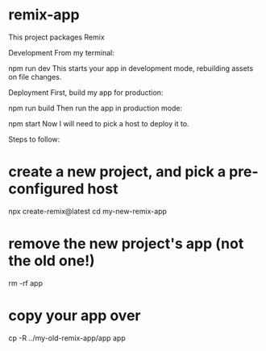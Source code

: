 # remix-app
This project packages Remix


Development
From my terminal:

npm run dev
This starts your app in development mode, rebuilding assets on file changes.

Deployment
First, build my app for production:

npm run build
Then run the app in production mode:

npm start
Now I will need to pick a host to deploy it to.


Steps to follow:
# create a new project, and pick a pre-configured host
npx create-remix@latest
cd my-new-remix-app
# remove the new project's app (not the old one!)
rm -rf app
# copy your app over
cp -R ../my-old-remix-app/app app
